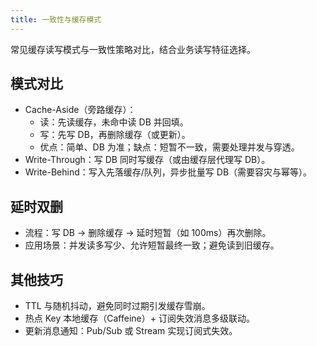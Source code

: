 ```yaml
---
title: 一致性与缓存模式
---
```


常见缓存读写模式与一致性策略对比，结合业务读写特征选择。

## 模式对比

- Cache-Aside（旁路缓存）：
  - 读：先读缓存，未命中读 DB 并回填。
  - 写：先写 DB，再删除缓存（或更新）。
  - 优点：简单、DB 为准；缺点：短暂不一致，需要处理并发与穿透。
- Write-Through：写 DB 同时写缓存（或由缓存层代理写 DB）。
- Write-Behind：写入先落缓存/队列，异步批量写 DB（需要容灾与幂等）。

## 延时双删

- 流程：写 DB -> 删除缓存 -> 延时短暂（如 100ms）再次删除。
- 应用场景：并发读多写少、允许短暂最终一致；避免读到旧缓存。

## 其他技巧

- TTL 与随机抖动，避免同时过期引发缓存雪崩。
- 热点 Key 本地缓存（Caffeine）+ 订阅失效消息多级联动。
- 更新消息通知：Pub/Sub 或 Stream 实现订阅式失效。

